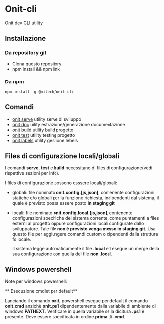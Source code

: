 # Onit-cli
Onit dev CLI utility

## Installazione

### Da repository git
 - Clona questo repository
 - npm install && npm link

### Da npm
```
npm install -g @mitech/onit-cli
```

## Comandi 

- [onit serve](ONIT-SERVE.md) utility serve di sviluppo
- [onit doc](ONIT-DOC.md) uility estrazione/generazione documentazione
- [onit build](ONIT-BUILD.md) utility build progetto
- [onit test](ONIT-TEST.md) utility testing progetto
- [onit labels](ONIT-LABELS.md) utility gestione lebels


## Files di configurazione locali/globali

I comandi **serve**, **test** e **build** necessitano di files di configurazione(vedi rispettive sezioni per info).

I files di configurazione possono esssere locali/globali:

- globali: file nominato **onit.config.[js,json]**, contenente configurazioni statiche e/o globali per la funzione richiesta, indipendenti dal sistema, il quale è previsto possa essere posto **in staging git**

- locali: file nominato **onit.config.local.[js,json]**, contenente configurazioni specifiche del sistema corrente, come puntamenti a files esterni al progetto oppure configurazioni locali configurate dallo sviluppatore. Tale file **non è previsto venga messo in staging git**. Usa questo file per aggiungere comandi custom o dipendenti dalla struttura fs locale.

  Il sistema legge automaticamente il file **.local** ed esegue un merge della sua configurazione con quella del file **non .local**.


## Windows powershell

Note per windows powershell:

** Esecuzione cmdlet per default**

Lanciando il comando **onit**, powershell esegue per default il comando **onit.cmd** anzichè **onit.ps1** dipendentemente dalla variabile di ambiente di windows **PATHEXT**.
Verificare in quella variabile se la dicitura **.ps1** è presente. Deve essere specificata in ordine **prima** di **.cmd**.
